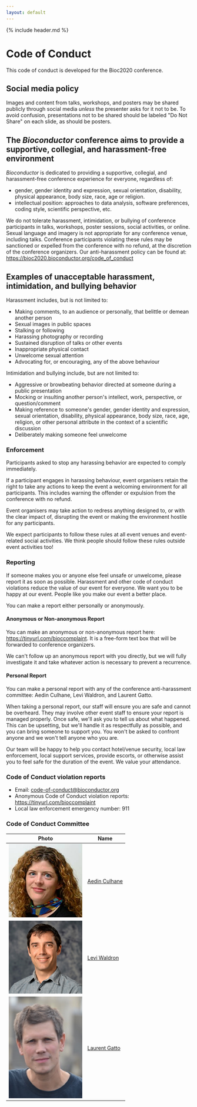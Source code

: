 ```yaml
---
layout: default
---
```


{% include header.md %}

# Code of Conduct

This code of conduct is developed for the Bioc2020 conference. 

## Social media policy

Images and content from talks, workshops, and posters may be shared publicly through social media _unless_ the presenter asks for it not to be. To avoid confusion, presentations not to be shared should be labeled "Do Not Share" on each slide, as should be posters.

## The _Bioconductor_ conference aims to provide a supportive, collegial, and harassment-free environment

_Bioconductor_ is dedicated to providing a supportive, collegial, and harassment-free 
conference experience for everyone, regardless of:
* gender, gender identity and expression, sexual orientation, disability, 
physical appearance, body size, race, age or religion. 
* intellectual position: approaches to data analysis, software preferences, coding style, scientific perspective, etc.

We do not tolerate harassment, intimidation, or bullying of conference participants in talks, 
workshops, poster sessions, social activities, 
or online. Sexual language and imagery is not appropriate for any conference venue, including talks. 
Conference participants violating these rules may be sanctioned or expelled from the conference with no refund, 
at the discretion of the conference organizers. Our anti-harassment policy can be found at: https://bioc2020.bioconductor.org/code_of_conduct

## Examples of unacceptable harassment, intimidation, and bullying behavior

Harassment includes, but is not limited to:

* Making comments, to an audience or personally, that belittle or demean another person
* Sexual images in public spaces
* Stalking or following
* Harassing photography or recording
* Sustained disruption of talks or other events
* Inappropriate physical contact
* Unwelcome sexual attention
* Advocating for, or encouraging, any of the above behaviour 

Intimidation and bullying include, but are not limited to:

* Aggressive or browbeating behavior directed at someone during a public presentation
* Mocking or insulting another person's intellect, work, perspective, or question/comment
* Making reference to someone's gender, gender identity and expression, sexual orientation, disability, 
physical appearance, body size, race, age, religion, or other personal attribute in the context of a scientific 
discussion
* Deliberately making someone feel unwelcome

### Enforcement

Participants asked to stop any harassing behavior are expected to comply immediately.

If a participant engages in harassing behaviour, event organisers retain the right to take any actions to keep the event a welcoming environment for all participants. This includes warning the offender or expulsion from the conference with no refund. 

Event organisers may take action to redress anything designed to, or with the clear impact of, disrupting the event or making the environment hostile for any participants. 

We expect participants to follow these rules at all event venues and event-related social activities. We think people should follow these rules outside event activities too! 

### Reporting

If someone makes you or anyone else feel unsafe or unwelcome, please report it as soon as possible. 
Harassment and other code of conduct violations reduce the value of our event for everyone. 
We want you to be happy at our event. People like you make our event a better place. 

You can make a report either personally or anonymously. 

#### Anonymous or Non-anonymous Report

You can make an anonymous or non-anonymous report here: https://tinyurl.com/bioccomplaint. It is a free-form text box that will be forwarded to conference organizers.

We can't follow up an anonymous report with you directly, but we will fully investigate it and take whatever action is necessary to prevent a recurrence. 

#### Personal Report

You can make a personal report with any of the conference anti-harassment committee: Aedin Culhane, Levi Waldron, and Laurent Gatto.

When taking a personal report, our staff will ensure you are safe and cannot be overheard. They may involve other event staff to ensure your report is managed properly. Once safe, we'll ask you to tell us about what happened. This can be upsetting, but we'll handle it as respectfully as possible, and you can bring someone to support you. You won't be asked to confront anyone and we won't tell anyone who you are. 

Our team will be happy to help you contact hotel/venue security, local law enforcement, local support services, provide escorts, or otherwise assist you to feel safe for the duration of the event. We value your attendance. 

### Code of Conduct violation reports 
* Email: [code-of-conduct@bioconductor.org]( mailto:workshop@bioconductor.org?subject=BioC2019%20code-of-conduct)
* Anonymous Code of Conduct violation reports: https://tinyurl.com/bioccomplaint
* Local law enforcement emergency number: 911

### Code of Conduct Committee
| Photo | Name 
|------|------|
| <img src="images/Aedin.jpg" width="200" /> | [Aedin Culhane](mailto:aedin@jimmy.harvard.edu?subject=BioC2019%20code-of-conduct) |
| <img src="images/LeviWaldron.jpg" width="200" /> | [Levi Waldron](mailto:lwaldron.research@gmail.com?subject=BioC2019%20Code-of-conduct) |
| <img src="images/Laurent.jpg" width="200" /> | [Laurent Gatto](mailto:laurent.gatto@uclouvain.be?subject=BioC2019%20Code-of-conduct) |

 


